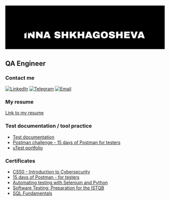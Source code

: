 ![Header](https://github.com/InnaGGB/InnaGGB/blob/main/assets/1690119808827.png)
## QA Engineer

<!-- * ### TOOLS
![Jira](https://img.shields.io/badge/-Jira-090909?style=for-the-badge&logo=jira&logoColor=0320A2)
![Postman](https://img.shields.io/badge/-Postman-090909?style=for-the-badge&logo=postman&logoColor=F2980D)
![GitHub](https://img.shields.io/badge/-GitHub-090909?style=for-the-badge&logo=GitHub&logoColor=FFFFFF)
![DevTools](https://img.shields.io/badge/-DevTools-090909?style=for-the-badge&logo=googlechrome&logoColor=0B37D9 )
![Figma](https://img.shields.io/badge/-Figma-090909?style=for-the-badge&logo=Figma&logoColor=800464)
![MySQL](https://img.shields.io/badge/-MySQL-090909?style=for-the-badge&logo=MySQL&logoColor=0472BE)
![AndroidStudio](https://img.shields.io/badge/-AndroidStudio-090909?style=for-the-badge&logo=AndroidStudio&logoColor=35CC04)
![ADB](https://img.shields.io/badge/-ADB-090909?style=for-the-badge&logo=Android&logoColor=35CC04)
![Charles Proxy](https://img.shields.io/badge/-CharlesProxy-090909?style=for-the-badge&logo=charlesproxy&logoColor=35CC04)
![Cypress](https://img.shields.io/badge/-Cypress-090909?style=for-the-badge&logo=Cypress&logoColor=10D3BE)
![Selenium](https://img.shields.io/badge/-Selenium-090909?style=for-the-badge&logo=Selenium&logoColor=14D51A)
![GitLab](https://img.shields.io/badge/-GitLab-090909?style=for-the-badge&logo=GitLab&logoColor=F2980D) -->

### Contact me
[![LinkedIn](https://img.shields.io/badge/-LinkedIn-090909?style=for-the-badge&logo=LinkedIn&logoColor=0DA9E8)](http://linkedin.com/in/inna-shkhagosheva)
[![Telegram](https://img.shields.io/badge/-Telegram-090909?style=for-the-badge&logo=Telegram&logoColor=0DA9E8)](https://t.me/nokiggb)
[![Email](https://img.shields.io/badge/-Gmail-090909?style=for-the-badge&logo=gmail&logoColor=BF1414 )](mailto:innaggb@gmail.con)

### My resume 
[Link to my resume](https://drive.google.com/file/d/1TsIhjgh8CK3F2pdv1axM6EMTg4Cc7DpJ/view?usp=sharing)

### Test documentation / tool practice
* [Test documentation](https://drive.google.com/drive/folders/1l_TmoXwdnFbcP9Z19nWRoeeQzj3t-P6U) 
* [Postman challenge - 15 days of Postman for testers](https://www.postman.com/interstellar-water-775154/workspace/qa-world)
* [uTest portfolio](https://docs.google.com/spreadsheets/d/1qDdNjZzwLNa37XrhYpV_oH4_A0-bufXyD-1HFMuqRec/edit#gid=0)

### Certificates
* [CS50 - Introduction to Cybersecurity](https://cs50.harvard.edu/certificates/3b6d161d-8569-40b1-ba19-d6e9ce30a772)
* [15 days of Postman - for testers](https://badgr.com/public/assertions/6CTYQKAFRXKGm-AluyWcFQ)
* [Automating testing with Selenium and Python](https://stepik.org/cert/1499379)
* [Software Testing: Preparation for the ISTQB](https://stepik.org/cert/184578)
* [SQL Fundamentals](https://www.sololearn.com/Certificate/CT-NTXFPYET/pdf)

<!--[![Inna GGB's GitHub stats](https://github-readme-stats-sigma-five.vercel.app/api?username=innaggb&show_icons=true&theme=tokyonight)](https://github.com/innaggb/github-readme-stats)-->

